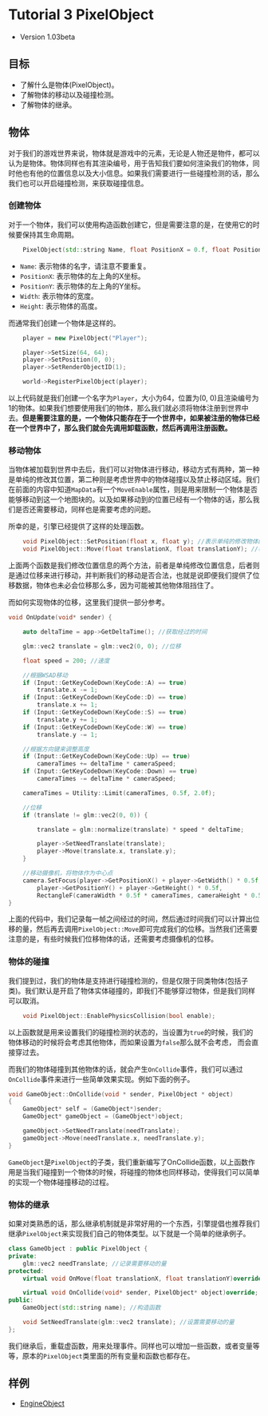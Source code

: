 # Tutorial 3 PixelObject

- Version 1.03beta

## 目标

- 了解什么是物体(PixelObject)。
- 了解物体的移动以及碰撞检测。
- 了解物体的继承。

## 物体

对于我们的游戏世界来说，物体就是游戏中的元素，无论是人物还是物件，都可以认为是物体。物体同样也有其渲染编号，用于告知我们要如何渲染我们的物体，同时他也有他的位置信息以及大小信息。如果我们需要进行一些碰撞检测的话，那么我们也可以开启碰撞检测，来获取碰撞信息。

### 创建物体

对于一个物体，我们可以使用构造函数创建它，但是需要注意的是，在使用它的时候要保持其生命周期。

```C++
    PixelObject(std::string Name, float PositionX = 0.f, float PositionY = 0.f, float Width = 1.f, float Height = 1);
```

- `Name`: 表示物体的名字，请注意不要重复。
- `PositionX`: 表示物体的左上角的X坐标。
- `PositionY`: 表示物体的左上角的Y坐标。
- `Width`: 表示物体的宽度。
- `Height`: 表示物体的高度。

而通常我们创建一个物体是这样的。

```C++
    player = new PixelObject("Player");

    player->SetSize(64, 64);
    player->SetPosition(0, 0);
    player->SetRenderObjectID(1);

    world->RegisterPixelObject(player);
```

以上代码就是我们创建一个名字为`Player`，大小为64，位置为(0, 0)且渲染编号为1的物体。如果我们想要使用我们的物体，那么我们就必须将物体注册到世界中去。**但是需要注意的是，一个物体只能存在于一个世界中，如果被注册的物体已经在一个世界中了，那么我们就会先调用卸载函数，然后再调用注册函数。**

### 移动物体

当物体被加载到世界中去后，我们可以对物体进行移动，移动方式有两种，第一种是单纯的修改其位置，第二种则是考虑世界中的物体碰撞以及禁止移动区域。我们在前面的内容中知道`MapData`有一个`MoveEnable`属性，则是用来限制一个物体是否能够移动到这一个地图块的。以及如果移动到的位置已经有一个物体的话，那么我们是否还需要移动，同样也是需要考虑的问题。

所幸的是，引擎已经提供了这样的处理函数。

```C++
    void PixelObject::SetPosition(float x, float y); //表示单纯的修改物体的位置
    void PixelObject::Move(float translationX, float translationY); //移动的时候考虑其他物体以及地图块属性
```

上面两个函数是我们修改位置信息的两个方法，前者是单纯修改位置信息，后者则是通过位移来进行移动，并判断我们的移动是否合法，也就是说即便我们提供了位移数据，物体也未必会位移那么多，因为可能被其他物体阻挡住了。

而如何实现物体的位移，这里我们提供一部分参考。

```C++
void OnUpdate(void* sender) {

	auto deltaTime = app->GetDeltaTime(); //获取经过的时间

	glm::vec2 translate = glm::vec2(0, 0); //位移

	float speed = 200; //速度

	//根据WSAD移动
	if (Input::GetKeyCodeDown(KeyCode::A) == true)
		translate.x -= 1;
	if (Input::GetKeyCodeDown(KeyCode::D) == true)
		translate.x += 1;
	if (Input::GetKeyCodeDown(KeyCode::S) == true)
		translate.y += 1;
	if (Input::GetKeyCodeDown(KeyCode::W) == true)
		translate.y -= 1;

    //根据方向键来调整高度
	if (Input::GetKeyCodeDown(KeyCode::Up) == true)
		cameraTimes += deltaTime * cameraSpeed;
	if (Input::GetKeyCodeDown(KeyCode::Down) == true)
		cameraTimes -= deltaTime * cameraSpeed;

	cameraTimes = Utility::Limit(cameraTimes, 0.5f, 2.0f);

	//位移
	if (translate != glm::vec2(0, 0)) {

		translate = glm::normalize(translate) * speed * deltaTime;

		player->SetNeedTranslate(translate);
		player->Move(translate.x, translate.y);
	}

	//移动摄像机，将物体作为中心点
	camera.SetFocus(player->GetPositionX() + player->GetWidth() * 0.5f,
		player->GetPositionY() + player->GetHeight() * 0.5f,
		RectangleF(cameraWidth * 0.5f * cameraTimes, cameraHeight * 0.5f * cameraTimes, cameraWidth * 0.5f * cameraTimes, cameraHeight * 0.5f * cameraTimes));
}
```

上面的代码中，我们记录每一帧之间经过的时间，然后通过时间我们可以计算出位移的量，然后再去调用`PixelObject::Move`即可完成我们的位移。当然我们还需要注意的是，有些时候我们位移物体的话，还需要考虑摄像机的位移。

### 物体的碰撞

我们提到过，我们的物体是支持进行碰撞检测的，但是仅限于同类物体(包括子类)。我们默认是开启了物体实体碰撞的，即我们不能够穿过物体，但是我们同样可以取消。

```C++
    void PixelObject::EnablePhysicsCollision(bool enable);
```

以上函数就是用来设置我们的碰撞检测的状态的，当设置为`true`的时候，我们的物体移动的时候将会考虑其他物体，而如果设置为`false`那么就不会考虑， 而会直接穿过去。

而我们的物体碰撞到其他物体的话，就会产生`OnCollide`事件，我们可以通过`OnCollide`事件来进行一些简单效果实现。例如下面的例子。

```C++
void GameObject::OnCollide(void * sender, PixelObject * object)
{
	GameObject* self = (GameObject*)sender;
	GameObject* gameObject = (GameObject*)object;

	gameObject->SetNeedTranslate(needTranslate);
	gameObject->Move(needTranslate.x, needTranslate.y);
}

```

`GameObject`是`PixelObject`的子类，我们重新编写了OnCollide函数，以上函数作用是当我们碰撞到一个物体的时候，将碰撞的物体也同样移动，使得我们可以简单的实现一个物体碰撞移动的过程。

### 物体的继承

如果对类熟悉的话，那么继承机制就是非常好用的一个东西，引擎提倡也推荐我们继承`PixelObject`来实现我们自己的物体类型。以下就是一个简单的继承例子。

```C++
class GameObject : public PixelObject {
private:
	glm::vec2 needTranslate; //记录需要移动的量
protected:
	virtual void OnMove(float translationX, float translationY)override; //移动事件

	virtual void OnCollide(void* sender, PixelObject* object)override; //碰撞事件
public:
	GameObject(std::string name); //构造函数

	void SetNeedTranslate(glm::vec2 translate); //设置需要移动的量
};
```

我们继承后，重载虚函数，用来处理事件。同样也可以增加一些函数，或者变量等等，原本的`PixelObject`类里面的所有变量和函数也都存在。

## 样例

- [EngineObject](https://github.com/LinkClinton/PixelWorldEngineSample/tree/master/EngineObject
)
